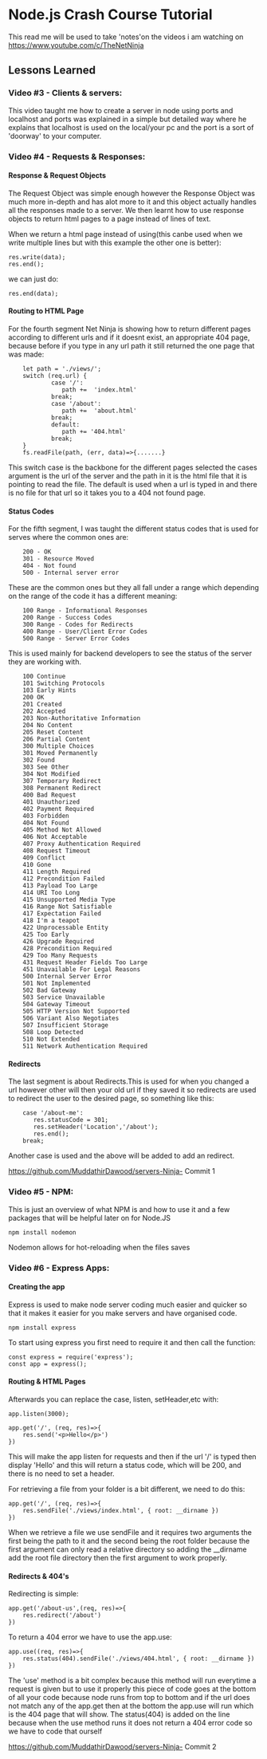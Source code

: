 
# Node.js Crash Course Tutorial

This read me will be used to take 'notes'on the videos i am 
watching on https://www.youtube.com/c/TheNetNinja




## Lessons Learned

### Video #3 - Clients & servers:
This video taught me how to create a server in 
node using ports and localhost and ports was explained in a 
simple but detailed way where he explains that localhost is used on the local/your pc and
the port is a sort of 'doorway' to your computer.

### Video #4 - Requests & Responses:
#### Response & Request Objects
The Request Object was simple enough however the Response Object was
much more in-depth and has alot more to it and this object actually handles
all the responses made to a server.
We then learnt how to use response objects to return html pages to a page
instead of lines of text.

When we return a html page instead of using(this canbe used when we write
multiple lines but with this example the other one is better):

    res.write(data);
    res.end();

  we can just do:

    res.end(data);

#### Routing to HTML Page   
For the fourth segment Net Ninja is showing how to return different pages
according to different urls and if it doesnt exist, an appropriate 404 page,
because before if you type in any url path it still returned the one page
that was made:

        let path = './views/';
        switch (req.url) {
                case '/':
                   path +=  'index.html'     
                break;
                case '/about':
                   path +=  'about.html'     
                break;        
                default:
                   path += '404.html'     
                break;
        }
        fs.readFile(path, (err, data)=>{.......}

This switch case is the backbone for the different pages selected
the cases argument is the url of the server and the path in it is the
html file that it is pointing to read the file. The default is used
when a url is typed in and there is no file for that url so it takes you
to a 404 not found page.    

#### Status Codes
For the fifth segment, I was taught the different status codes that
is used for serves where the common ones are: 

        200 - OK
        301 - Resource Moved
        404 - Not found
        500 - Internal server error

These are the common ones but they all fall under a range which depending 
on the range of the code it has a different meaning:

        100 Range - Informational Responses
        200 Range - Success Codes
        300 Range - Codes for Redirects
        400 Range - User/Client Error Codes
        500 Range - Server Error Codes         

This is used mainly for backend developers to see the status of the server
they are working with.

        100 Continue
        101 Switching Protocols
        103 Early Hints
        200 OK
        201 Created
        202 Accepted
        203 Non-Authoritative Information
        204 No Content
        205 Reset Content
        206 Partial Content
        300 Multiple Choices
        301 Moved Permanently
        302 Found
        303 See Other
        304 Not Modified
        307 Temporary Redirect
        308 Permanent Redirect
        400 Bad Request
        401 Unauthorized
        402 Payment Required
        403 Forbidden
        404 Not Found
        405 Method Not Allowed
        406 Not Acceptable
        407 Proxy Authentication Required
        408 Request Timeout
        409 Conflict
        410 Gone
        411 Length Required
        412 Precondition Failed
        413 Payload Too Large
        414 URI Too Long
        415 Unsupported Media Type
        416 Range Not Satisfiable
        417 Expectation Failed
        418 I'm a teapot
        422 Unprocessable Entity
        425 Too Early
        426 Upgrade Required
        428 Precondition Required
        429 Too Many Requests
        431 Request Header Fields Too Large
        451 Unavailable For Legal Reasons
        500 Internal Server Error
        501 Not Implemented
        502 Bad Gateway
        503 Service Unavailable
        504 Gateway Timeout
        505 HTTP Version Not Supported
        506 Variant Also Negotiates
        507 Insufficient Storage
        508 Loop Detected
        510 Not Extended
        511 Network Authentication Required

#### Redirects
The last segment is about Redirects.This is used for when you changed a
url however other will then your old url if they saved it so redirects
are used to redirect the user to the desired page, so something like this:

        case '/about-me':
           res.statusCode = 301; 
           res.setHeader('Location','/about');
           res.end();    
        break;      

Another case is used and the above will be added to add an redirect.

https://github.com/MuddathirDawood/servers-Ninja-
Commit 1

### Video #5 - NPM:
This is just an overview of what NPM is and how to use it and a few
packages that will be helpful later on for Node.JS

    npm install nodemon

Nodemon allows for hot-reloading when the files saves    

### Video #6 - Express Apps:
#### Creating the app
Express is used to make node server coding much easier and quicker
so that it makes it easier for you make servers and have organised
code.

    npm install express

To start using express you first need to require it and then call the
function:

    const express = require('express');
    const app = express();

#### Routing & HTML Pages
Afterwards you can replace the case, listen, setHeader,etc with:

    app.listen(3000);

    app.get('/', (req, res)=>{
        res.send('<p>Hello</p>')
    })

This will make the app listen for requests and then if the url '/' is
typed then display 'Hello' and this will return a status code, which
will be 200, and there is no need to set a header.

For retrieving a file from your folder is a bit different, we need to do
this: 

    app.get('/', (req, res)=>{
        res.sendFile('./views/index.html', { root: __dirname })
    })

When we retrieve a file we use sendFile and it requires two arguments
the first being the path to it and the second being the root folder
because the first argument can only read a relative directory so
adding the __dirname add the root file directory then the first argument
to work properly.

#### Redirects & 404's
Redirecting is simple:

    app.get('/about-us',(req, res)=>{
        res.redirect('/about')
    })

To return a 404 error we have to use the app.use:

    app.use((req, res)=>{
        res.status(404).sendFile('./views/404.html', { root: __dirname })
    })

The 'use' method is a bit complex because this method will run everytime
a request is given but to use it properly this piece of code goes at the
bottom of all your code because node runs from top to bottom and
if the url does not match any of the app.get then at the bottom the
app.use will run which is the 404 page that will show. The status(404)
is added on the line because when the use method runs it does not return
a 404 error code so we have to code that ourself

https://github.com/MuddathirDawood/servers-Ninja- Commit 2
